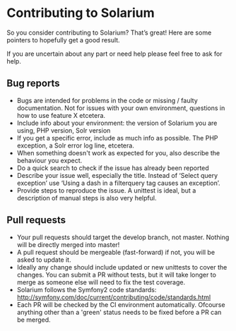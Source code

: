 # Contributing to Solarium

So you consider contributing to Solarium? That’s great! 
Here are some pointers to hopefully get a good result.

If you are uncertain about any part or need help please feel free to ask for help.

## Bug reports

* Bugs are intended for problems in the code or missing / faulty documentation. Not for issues with your own environment, questions in how to use feature X etcetera.
* Include info about your environment: the version of Solarium you are using, PHP version, Solr version
* If you get a specific error, include as much info as possible. The PHP exception, a Solr error log line, etcetera.
* When something doesn't work as expected for you, also describe the behaviour you expect.
* Do a quick search to check if the issue has already been reported
* Describe your issue well, especially the title. Instead of ‘Select query exception’ use ‘Using a dash in a filterquery tag causes an exception’.
* Provide steps to reproduce the issue. A unittest is ideal, but a description of manual steps is also very helpful.

## Pull requests

* Your pull requests should target the develop branch, not master. Nothing will be directly merged into master!
* A pull request should be mergeable (fast-forward) if not, you will be asked to update it.
* Ideally any change should include updated or new unittests to cover the changes. You can submit a PR without tests, but it will take longer to merge as someone else will need to fix the test coverage.
* Solarium follows the Symfony2 code standards: http://symfony.com/doc/current/contributing/code/standards.html
* Each PR will be checked by the CI environment automatically. Ofcourse anything other than a 'green' status needs to be fixed before a PR can be merged.
